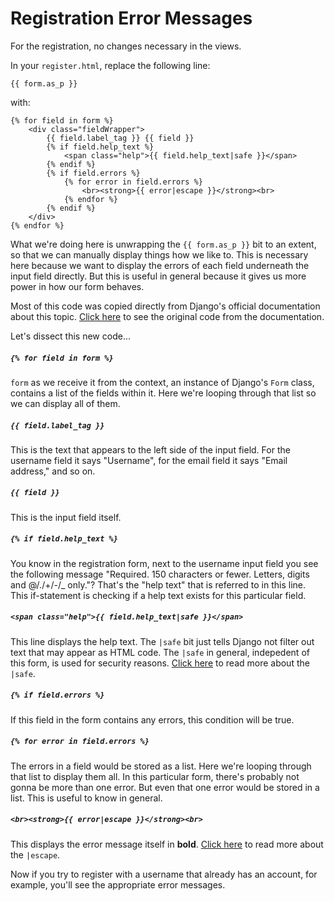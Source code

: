 # Registration Error Messages

For the registration, no changes necessary in the views.

In your `register.html`, replace the following line:
```django
{{ form.as_p }}
```
with:
```django
{% for field in form %}
    <div class="fieldWrapper">
        {{ field.label_tag }} {{ field }}
        {% if field.help_text %}
            <span class="help">{{ field.help_text|safe }}</span>
        {% endif %}
        {% if field.errors %}
            {% for error in field.errors %}
                <br><strong>{{ error|escape }}</strong><br>
            {% endfor %}
        {% endif %}
    </div>
{% endfor %}
```

What we're doing here is unwrapping the `{{ form.as_p }}` bit to an extent, so that we can manually display things how we like to. This is necessary here because we want to display the errors of each field underneath the input field directly. But this is useful in general because it gives us more power in how our form behaves.

Most of this code was copied directly from Django's official documentation about this topic. [Click here](https://docs.djangoproject.com/en/2.2/topics/forms/#looping-over-the-form-s-fields) to see the original code from the documentation.

Let's dissect this new code...

##### `{% for field in form %}`
`form` as we receive it from the context, an instance of Django's `Form` class, contains a list of the fields within it. Here we're looping through that list so we can display all of them.

##### `{{ field.label_tag }}`
This is the text that appears to the left side of the input field. For the username field it says "Username", for the email field it says "Email address," and so on.

##### `{{ field }}`
This is the input field itself.

##### `{% if field.help_text %}`
You know in the registration form, next to the username input field you see the following message "Required. 150 characters or fewer. Letters, digits and @/./+/-/_ only."? That's the "help text" that is referred to in this line. This if-statement is checking if a help text exists for this particular field.

##### `<span class="help">{{ field.help_text|safe }}</span>`
This line displays the help text. The `|safe` bit just tells Django not filter out text that may appear as HTML code. The `|safe` in general, indepedent of this form, is used for security reasons. [Click here](https://docs.djangoproject.com/en/2.2/ref/templates/builtins/#safe) to read more about the `|safe`.

##### `{% if field.errors %}`
If this field in the form contains any errors, this condition will be true.

##### `{% for error in field.errors %}`
The errors in a field would be stored as a list. Here we're looping through that list to display them all. In this particular form, there's probably not gonna be more than one error. But even that one error would be stored in a list. This is useful to know in general.

##### `<br><strong>{{ error|escape }}</strong><br>`
This displays the error message itself in **bold**. [Click here](https://docs.djangoproject.com/en/2.2/ref/templates/builtins/#escape) to read more about the `|escape`.

Now if you try to register with a username that already has an account, for example, you'll see the appropriate error messages.